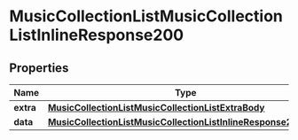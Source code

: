 # MusicCollectionListMusicCollectionListInlineResponse200

## Properties
Name | Type | Description | Notes
------------ | ------------- | ------------- | -------------
**extra** | [**MusicCollectionListMusicCollectionListExtraBody**](MusicCollectionListMusicCollectionListExtraBody.md) |  |  [optional]
**data** | [**MusicCollectionListMusicCollectionListInlineResponse200Data**](MusicCollectionListMusicCollectionListInlineResponse200Data.md) |  |  [optional]
